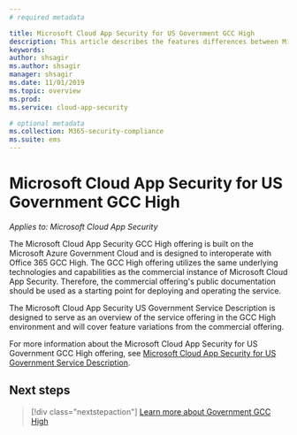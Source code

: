 ```yaml
---
# required metadata

title: Microsoft Cloud App Security for US Government GCC High
description: This article describes the features differences between Microsoft Cloud App Security for US Government GCC High and the commercial offering.
keywords:
author: shsagir
ms.author: shsagir
manager: shsagir
ms.date: 11/01/2019
ms.topic: overview
ms.prod:
ms.service: cloud-app-security

# optional metadata
ms.collection: M365-security-compliance
ms.suite: ems
---
```

# Microsoft Cloud App Security for US Government GCC High

*Applies to: Microsoft Cloud App Security*

The Microsoft Cloud App Security GCC High offering is built on the Microsoft Azure Government Cloud and is designed to interoperate with Office 365 GCC High. The GCC High offering utilizes the same underlying technologies and capabilities as the commercial instance of Microsoft Cloud App Security. Therefore, the commercial offering's public documentation should be used as a starting point for deploying and operating the service.

The Microsoft Cloud App Security US Government Service Description is designed to serve as an overview of the service offering in the GCC High environment and will cover feature variations from the commercial offering.

For more information about the Microsoft Cloud App Security for US Government GCC High offering, see [Microsoft Cloud App Security for US Government Service Description](https://docs.microsoft.com/enterprise-mobility-security/solution/ems-cloud-app-security-govt-service-description).

## Next steps

> [!div class="nextstepaction"]
> [Learn more about Government GCC High](https://docs.microsoft.com/enterprise-mobility-security/solution/ems-security-govt-description)
